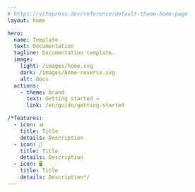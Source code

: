 ```yaml
---
# https://vitepress.dev/reference/default-theme-home-page
layout: home

hero:
  name: Template
  text: Documentation
  tagline: Documentation template.
  image:
    light: /images/home.svg
    dark: /images/home-reverse.svg
    alt: Docs
  actions:
    - theme: brand
      text: Getting started →
      link: /en/guide/getting-started

/*features:
  - icon: 📊
    title: Title
    details: Description
  - icon: 📝
    title: Title
    details: Description
  - icon: 🖥️
    title: Title
    details: Description*/
---
```

